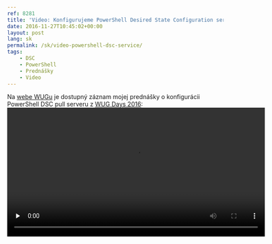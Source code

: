 ```yaml
---
ref: 8281
title: 'Video: Konfigurujeme PowerShell Desired State Configuration server'
date: 2016-11-27T10:45:02+00:00
layout: post
lang: sk
permalink: /sk/video-powershell-dsc-service/
tags:
    - DSC
    - PowerShell
    - Prednášky
    - Video
---
```


Na [webe WUGu](http://wug.cz/zaznamy/290-MS-Fest-2015-Brno-Pass-the-Hash-utoky-a-obrana-proti-nim) je&nbsp;dostupný záznam mojej prednášky o&nbsp;konfigurácii PowerShell DSC pull serveru z&nbsp;[WUG Days 2016](https://www.wug.cz/brno/akce/836-WUG-Days-2016):  
<video controls="controls" height="300" preload="none" src="http://download.wug.cz/videos/wug/WUGBrno_WUG-Days-2016_Konfigurujeme-PowerShell-Desired-State-Configuration-server/WUGBrno_WUG-Days-2016_Konfigurujeme-PowerShell-Desired-State-Configuration-server_LQ.mp4" width="600"><source label="1080p" src="http://download.wug.cz/videos/wug/WUGBrno_WUG-Days-2016_Konfigurujeme-PowerShell-Desired-State-Configuration-server/WUGBrno_WUG-Days-2016_Konfigurujeme-PowerShell-Desired-State-Configuration-server_1080p.mp4" type="video/mp4"></source><source label="LQ" src="http://download.wug.cz/videos/wug/WUGBrno_WUG-Days-2016_Konfigurujeme-PowerShell-Desired-State-Configuration-server/WUGBrno_WUG-Days-2016_Konfigurujeme-PowerShell-Desired-State-Configuration-server_LQ.mp4" type="video/mp4"></source>Your browser does not support the&nbsp;video tag.</video>